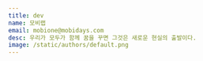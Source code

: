 ```yaml
---
title: dev
name: 모비랩
email: mobione@mobidays.com
desc: 우리가 모두가 함께 꿈을 꾸면 그것은 새로운 현실의 출발이다.
image: /static/authors/default.png
---
```

